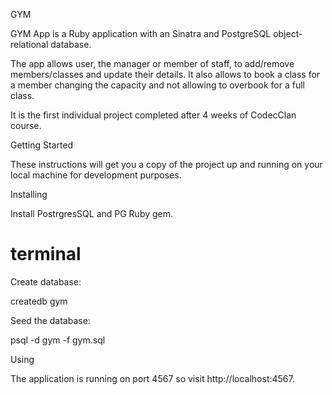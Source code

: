 GYM

GYM App is a Ruby application with an Sinatra and PostgreSQL object-relational database.

The app allows user, the manager or member of staff, to add/remove members/classes and update their details. It also allows to book a class for a member changing the capacity and not allowing to overbook for a full class.

It is the first individual project completed after 4 weeks of CodecClan course.

Getting Started

These instructions will get you a copy of the project up and running on your local machine for development purposes.

Installing

Install PostrgresSQL and PG Ruby gem.

# terminal

Create database:

createdb gym

Seed the database:

psql -d gym -f gym.sql


Using

The application is running on port 4567 so visit http://localhost:4567.
